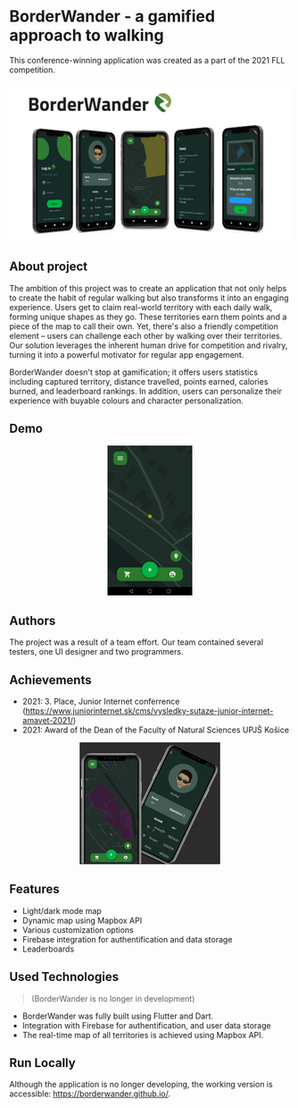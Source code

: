 
# BorderWander - a gamified approach to walking 

This conference-winning application was created as a part of the 2021 FLL competition. 

![title](./images/title.png)

## About project
The ambition of this project was to create an application that not only helps to create the habit of regular walking but also transforms it into an engaging experience. Users get to claim real-world territory with each daily walk, forming unique shapes as they go. These territories earn them points and a piece of the map to call their own. Yet, there's also a friendly competition element – users can challenge each other by walking over their territories. Our solution leverages the inherent human drive for competition and rivalry, turning it into a powerful motivator for regular app engagement. 

BorderWander doesn't stop at gamification; it offers users statistics including captured territory, distance travelled, points earned, calories burned, and leaderboard rankings. In addition, users can personalize their experience with buyable colours and character personalization.

## Demo

<p align="center">
  <img src="./images/BW_video_%201_2.gif" width=30%>
</p>


## Authors
The project was a result of a team effort. Our team contained several testers, one UI designer and two programmers.

## Achievements
- 2021: 3. Place, Junior Internet conferrence (https://www.juniorinternet.sk/cms/vysledky-sutaze-junior-internet-amavet-2021/)
- 2021: Award of the Dean of the Faculty of Natural Sciences UPJŠ Košice

<p align="center">
  <img src="./images/Another.png" width=50%>
</p>

## Features

- Light/dark mode map
- Dynamic map using Mapbox API
- Various customization options
- Firebase integration for authentification and data storage
- Leaderboards

## Used Technologies

> (BorderWander is no longer in development)

* BorderWander was fully built using Flutter and Dart. 
* Integration with Firebase for authentification, and user data storage  
* The real-time map of all territories is achieved using Mapbox API.

## Run Locally
Although the application is no longer developing, the working version is accessible: https://borderwander.github.io/.
